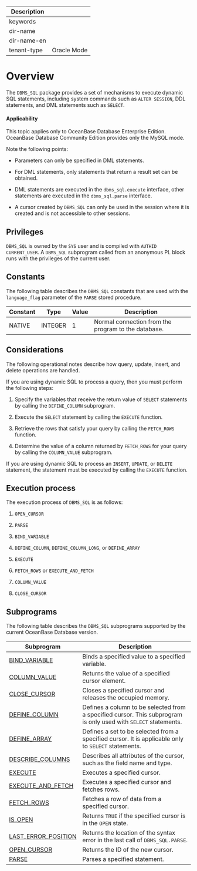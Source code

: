 | Description   |                 |
|---------------|-----------------|
| keywords      |                 |
| dir-name      |                 |
| dir-name-en   |                 |
| tenant-type   | Oracle Mode     |

# Overview


The `DBMS_SQL` package provides a set of mechanisms to execute dynamic SQL statements, including system commands such as `ALTER SESSION`, DDL statements, and DML statements such as `SELECT`.

  <main id="notice" >
    <h4>Applicability</h4>
    <p>This topic applies only to OceanBase Database Enterprise Edition. OceanBase Database Community Edition provides only the MySQL mode. </p>
  </main>

Note the following points:

* Parameters can only be specified in DML statements.

* For DML statements, only statements that return a result set can be obtained.

* DML statements are executed in the `dbms_sql.execute` interface, other statements are executed in the `dbms_sql.parse` interface.

* A cursor created by `DBMS_SQL` can only be used in the session where it is created and is not accessible to other sessions.


## Privileges

`DBMS_SQL` is owned by the `SYS` user and is compiled with `AUTHID CURRENT_USER`. A `DBMS_SQL` subprogram called from an anonymous PL block runs with the privileges of the current user.

## Constants

The following table describes the `DBMS_SQL` constants that are used with the `language_flag` parameter of the `PARSE` stored procedure.


| Constant | Type | Value | Description |
|--------|---------|---|-----------|
| NATIVE | INTEGER | 1 | Normal connection from the program to the database. |



## Considerations

The following operational notes describe how query, update, insert, and delete operations are handled.

If you are using dynamic SQL to process a query, then you must perform the following steps:

1. Specify the variables that receive the return value of `SELECT` statements by calling the `DEFINE_COLUMN` subprogram.

2. Execute the `SELECT` statement by calling the `EXECUTE` function.

3. Retrieve the rows that satisfy your query by calling the `FETCH_ROWS` function.

4. Determine the value of a column returned by `FETCH_ROWS` for your query by calling the `COLUMN_VALUE` subprogram.


If you are using dynamic SQL to process an `INSERT`, `UPDATE`, or `DELETE` statement, the statement must be executed by calling the `EXECUTE` function.

## Execution process

The execution process of `DBMS_SQL` is as follows:

1. `OPEN_CURSOR`

2. `PARSE`

3. `BIND_VARIABLE`

4. `DEFINE_COLUMN`, `DEFINE_COLUMN_LONG`, or `DEFINE_ARRAY`

5. `EXECUTE`

6. `FETCH_ROWS` or `EXECUTE_AND_FETCH`

7. `COLUMN_VALUE`

8. `CLOSE_CURSOR`


## Subprograms

The following table describes the `DBMS_SQL` subprograms supported by the current OceanBase Database version.


| **Subprogram** | **Description** |
|------------------------------------------------------------------|---------------------------------|
| [BIND_VARIABLE](../15200.dbms-sql-oracle/200.bind-variable-oracle.md) | Binds a specified value to a specified variable.  |
| [COLUMN_VALUE](../15200.dbms-sql-oracle/400.column-value-oracle.md) | Returns the value of a specified cursor element.  |
| [CLOSE_CURSOR](../15200.dbms-sql-oracle/300.close-cursor-oracle.md) | Closes a specified cursor and releases the occupied memory.  |
| [DEFINE_COLUMN](../15200.dbms-sql-oracle/500.define-column-oracle.md) | Defines a column to be selected from a specified cursor. This subprogram is only used with `SELECT` statements.  |
| [DEFINE_ARRAY](../15200.dbms-sql-oracle/600.define-array-oracle.md) | Defines a set to be selected from a specified cursor. It is applicable only to `SELECT` statements.  |
| [DESCRIBE_COLUMNS](../15200.dbms-sql-oracle/700.describe-columns-oracle.md) | Describes all attributes of the cursor, such as the field name and type.  |
| [EXECUTE](../15200.dbms-sql-oracle/800.execute-oracle.md) | Executes a specified cursor.  |
| [EXECUTE_AND_FETCH](../15200.dbms-sql-oracle/900.execute-and-fetch-oracle.md) | Executes a specified cursor and fetches rows.  |
| [FETCH_ROWS](../15200.dbms-sql-oracle/1000.fetch-rows-oracle.md) | Fetches a row of data from a specified cursor.  |
| [IS_OPEN](../15200.dbms-sql-oracle/1100.is-open-oracle.md) | Returns `TRUE` if the specified cursor is in the `OPEN` state.  |
| [LAST_ERROR_POSITION](../15200.dbms-sql-oracle/1200.last-error-position-of-oracle-mode.md) | Returns the location of the syntax error in the last call of `DBMS_SQL.PARSE`.  |
| [OPEN_CURSOR](../15200.dbms-sql-oracle/1500.open-cursor-oracle.md) | Returns the ID of the new cursor.  |
| [PARSE](../15200.dbms-sql-oracle/2000.parse-oracle.md) | Parses a specified statement.  |


